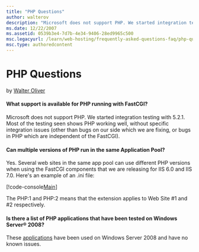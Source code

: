 ```yaml
---
title: "PHP Questions"
author: walterov
description: "Microsoft does not support PHP. We started integration testing with 5.2.1. Most of the testing seen shows PHP working well, without specific integration issu..."
ms.date: 12/22/2007
ms.assetid: 0539b3e4-7d7b-4e34-9406-28ed9965c500
msc.legacyurl: /learn/web-hosting/frequently-asked-questions-faq/php-questions
msc.type: authoredcontent
---
```

# PHP Questions

by [Walter Oliver](https://github.com/walterov)

#### What support is available for PHP running with FastCGI?

Microsoft does not support PHP. We started integration testing with 5.2.1. Most of the testing seen shows PHP working well, without specific integration issues (other than bugs on our side which we are fixing, or bugs in PHP which are independent of the FastCGI).

#### Can multiple versions of PHP run in the same Application Pool?

Yes. Several web sites in the same app pool can use different PHP versions when using the FastCGI components that we are releasing for IIS 6.0 and IIS 7.0. Here's an example of an .ini file:

[!code-console[Main](php-questions/samples/sample1.cmd)]

The PHP:1 and PHP:2 means that the extension applies to Web Site #1 and #2 respectively.

#### Is there a list of PHP applications that have been tested on Windows Server® 2008?

These [applications](../../application-frameworks/install-and-configure-php-applications-on-iis/index.md "PHP Applications") have been used on Windows Server 2008 and have no known issues.
